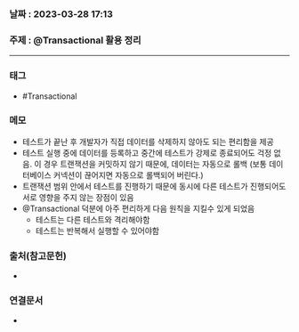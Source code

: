 ### 날짜 : 2023-03-28 17:13
### 주제 : @Transactional 활용 정리
---
### 태그
* #Transactional

### 메모
* 테스트가 끝난 후 개발자가 직접 데이터를 삭제하지 않아도 되는 편리함을 제공
* 테스트 실행 중에 데이터를 등록하고 중간에 테스트가 강제로 종료되어도 걱정 없음. 이 경우 트랜잭션을 커밋하지 않기 때문에, 데이터는 자동으로 롤백 (보통 데이터베이스 커넥션이 끊어지면 자동으로 롤백되어 버린다.) 
* 트랜잭션 범위 안에서 테스트를 진행하기 때문에 동시에 다른 테스트가 진행되어도 서로 영향을 주지 않는 장점이 있음
* @Transactional 덕분에 아주 편리하게 다음 원칙을 지킬수 있게 되었음
	* 테스트는 다른 테스트와 격리해야함 
	* 테스트는 반복해서 실행할 수 있어야함

### 출처(참고문헌)
-  

### 연결문서
- 